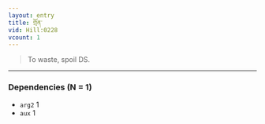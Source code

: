 ```yaml
---
layout: entry
title: གྲོན་
vid: Hill:0228
vcount: 1
---
```

> To waste, spoil DS\.


---

### Dependencies (N = 1)
* `arg2` 1
* `aux` 1
